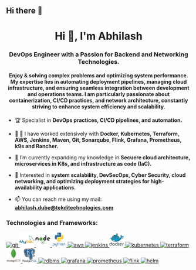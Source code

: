 ## Hi there 👋
<h1 align="center">Hi 👋, I'm Abhilash</h1>
<h3 align="center">DevOps Engineer with a Passion for Backend and Networking Technologies.</h3>
<h4 align="center">Enjoy & solving complex problems and optimizing system performance. My expertise lies in automating deployment pipelines, managing cloud infrastructure, and ensuring seamless integration between development and operations teams. I am particularly passionate about containerization, CI/CD practices, and network architecture, constantly striving to enhance system efficiency and scalability.</h4>

- 🏆 Specialist in **DevOps practices, CI/CD pipelines, and automation.**

- 🔭 🔭 I have worked extensively with **Docker, Kubernetes, Terraform, AWS, Jenkins, Maven, Git, Sonarqube, Flink, Grafana, Prometheus, k9s and Rancher.**

- 🌱 I’m currently expanding my knowledge in **Secuere cloud architecture, microservices in K8s, and infrastructure as code (IaC).**

- 📄 Interested in **system scalability, DevSecOps, Cyber Security, cloud networking, and optimizing deployment strategies for high-availability applications.**

- 📫 You can reach me using my mail: **abhilash.dube@tekditechnologies.com**

<h3 align="left">Technologies and Frameworks:</h3>
<a href="https://git-scm.com/" target="_blank" rel="noreferrer"> 
  <img src="https://www.vectorlogo.zone/logos/git-scm/git-scm-icon.svg" alt="git" width="40" height="40"/> 
</a>
<a href="https://www.mysql.com/" target="_blank" rel="noreferrer"> 
  <img src="https://raw.githubusercontent.com/devicons/devicon/master/icons/mysql/mysql-original-wordmark.svg" alt="mysql" width="40" height="40"/> 
</a> 
<a href="https://nodejs.org" target="_blank" rel="noreferrer"> 
  <img src="https://raw.githubusercontent.com/devicons/devicon/master/icons/nodejs/nodejs-original-wordmark.svg" alt="nodejs" width="40" height="40"/> 
</a>
<a href="https://www.python.org/" target="_blank" rel="noreferrer"> 
  <img src="https://raw.githubusercontent.com/devicons/devicon/master/icons/python/python-original-wordmark.svg" alt="python" width="40" height="40"/> 
</a> 
<a href="https://aws.amazon.com/" target="_blank" rel="noreferrer"> 
  <img src="https://www.vectorlogo.zone/logos/amazon_aws/amazon_aws-icon.svg" alt="aws" width="40" height="40"/> 
</a> 
<a href="https://www.jenkins.io/" target="_blank" rel="noreferrer"> 
  <img src="https://www.vectorlogo.zone/logos/jenkins/jenkins-icon.svg" alt="jenkins" width="40" height="40"/> 
</a> 
<a href="https://www.docker.com/" target="_blank" rel="noreferrer"> 
  <img src="https://raw.githubusercontent.com/devicons/devicon/master/icons/docker/docker-original-wordmark.svg" alt="docker" width="40" height="40"/> 
</a> 
<a href="https://kubernetes.io/" target="_blank" rel="noreferrer"> 
  <img src="https://www.vectorlogo.zone/logos/kubernetes/kubernetes-icon.svg" alt="kubernetes" width="40" height="40"/> 
</a> 
<a href="https://www.terraform.io/" target="_blank" rel="noreferrer"> 
  <img src="https://www.vectorlogo.zone/logos/terraformio/terraformio-icon.svg" alt="terraform" width="40" height="40"/> 
</a> 
<a href="https://www.mongodb.com/" target="_blank" rel="noreferrer"> 
  <img src="https://raw.githubusercontent.com/devicons/devicon/master/icons/mongodb/mongodb-original-wordmark.svg" alt="mongodb" width="40" height="40"/> 
</a> 
<a href="https://www.postgresql.org/" target="_blank" rel="noreferrer"> 
  <img src="https://raw.githubusercontent.com/devicons/devicon/master/icons/postgresql/postgresql-original-wordmark.svg" alt="postgresql" width="40" height="40"/> 
</a> 
<a href="https://www.r-project.org/" target="_blank" rel="noreferrer"> 
  <img src="https://www.vectorlogo.zone/logos/r-project/r-project-icon.svg" alt="rdbms" width="40" height="40"/> 
</a> 
<a href="https://grafana.com/" target="_blank" rel="noreferrer"> 
  <img src="https://www.vectorlogo.zone/logos/grafana/grafana-icon.svg" alt="grafana" width="40" height="40"/> 
</a> 
<a href="https://prometheus.io/" target="_blank" rel="noreferrer"> 
  <img src="https://www.vectorlogo.zone/logos/prometheusio/prometheusio-icon.svg" alt="prometheus" width="40" height="40"/> 
</a> 
<a href="https://flink.apache.org/" target="_blank" rel="noreferrer"> 
  <img src="https://www.vectorlogo.zone/logos/apache_flink/apache_flink-icon.svg" alt="flink" width="40" height="40"/> 
</a> 
<a href="https://helm.sh/" target="_blank" rel="noreferrer"> 
  <img src="https://www.vectorlogo.zone/logos/helmsh/helmsh-icon.svg" alt="helm" width="40" height="40"/> 
</a>

<!--
**AbhilashKD/AbhilashKD** is a ✨ _special_ ✨ repository because its `README.md` (this file) appears on your GitHub profile.

Here are some ideas to get you started:

- 🔭 I’m currently working on ...
- 🌱 I’m currently learning ...
- 👯 I’m looking to collaborate on ...
- 🤔 I’m looking for help with ...
- 💬 Ask me about ...
- 📫 How to reach me: ...
- 😄 Pronouns: ...
- ⚡ Fun fact: ...
-->
